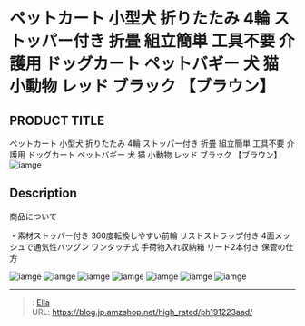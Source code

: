# ペットカート 小型犬 折りたたみ 4輪 ストッパー付き 折畳 組立簡単 工具不要 介護用 ドッグカート ペットバギー 犬 猫 小動物 レッド ブラック 【ブラウン】


## PRODUCT TITLE 

ペットカート 小型犬 折りたたみ 4輪 ストッパー付き 折畳 組立簡単 工具不要 介護用 ドッグカート ペットバギー 犬 猫 小動物 レッド ブラック 【ブラウン】![iamge](https://b2bfiles1.gigab2b.cn/image/wkseller/304/PH191223AAD/20200722_e84fe0cb23aec52c920e679d9949a2b2.jpg)

## Description


商品について

・素材ストッパー付き
360度転換しやすい前輪
リストストラップ付き
4面メッシュで通気性バツグン
ワンタッチ式
手荷物入れ収納箱
リード2本付き
保管の仕方


![iamge](https://b2bfiles1.gigab2b.cn/image/wkseller/304/PH191223AAD/20200722_c249a1edeeae143d7c19b2d9376fc85a.jpg)
![iamge](https://b2bfiles1.gigab2b.cn/image/wkseller/304/PH191223AAD/20200722_3552a679976475b2e02e72166cd5b902.jpg)
![iamge](https://b2bfiles1.gigab2b.cn/image/wkseller/304/PH191223AAD/20200722_f25b678df43864cb7e5280dee3831bc1.jpg)
![iamge](https://b2bfiles1.gigab2b.cn/image/wkseller/304/PH191223AAD/20200722_e95ddcf9b11457dc71c2c9228edb7acb.jpg)
![iamge](https://b2bfiles1.gigab2b.cn/image/wkseller/304/PH191223AAD/20200722_6d5e660c9f5a6f9bfb279caac6b86402.jpg)
![iamge](https://b2bfiles1.gigab2b.cn/image/wkseller/304/191223/20200119_4fcf34d50a04248a41770a49da981c26.jpg)
![iamge](https://b2bfiles1.gigab2b.cn/image/wkseller/304/191223/20200722_4567e0b0cd209687bd9c0200ccce6a8b.jpg)


---

> : [Ella](https://blog.jp.amzshop.net/)  
> URL: https://blog.jp.amzshop.net/high_rated/ph191223aad/  

